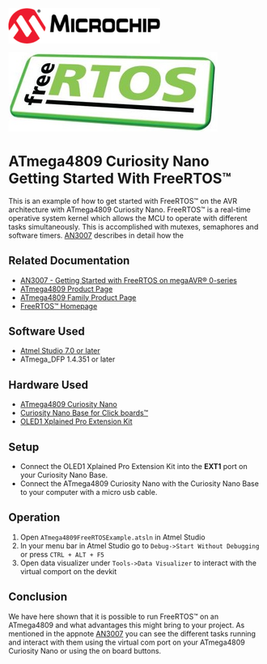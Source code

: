 <a href="https://www.microchip.com" rel="nofollow"><img src="images/microchip.png" alt="MCHP" width="300"/></a>

![Freertos](images/freeRTOS.png)

# ATmega4809 Curiosity Nano Getting Started With FreeRTOS™

This is an example of how to get started with FreeRTOS™ on the AVR architecture with ATmega4809 Curiosity Nano. FreeRTOS™ is a real-time operative system kernel which allows the MCU to operate with different tasks simultaneously. This is accomplished with mutexes, semaphores and software timers. [AN3007](#Related-Documentation) describes in detail how the 

## Related Documentation

- [AN3007 - Getting Started with FreeRTOS on megaAVR® 0-series](https://www.microchip.com/wwwAppNotes/AppNotes.aspx?appnote=en610121)
- [ATmega4809 Product Page](https://www.microchip.com/wwwproducts/en/ATMEGA4809)
- [ATmega4809 Family Product Page](https://www.microchip.com/design-centers/8-bit/avr-mcus/device-selection/atmega4809)
- [FreeRTOS™ Homepage](https://www.freertos.org/index.html)

## Software Used

- [Atmel Studio 7.0 or later](https://www.microchip.com/mplab/avr-support/atmel-studio-7)
- ATmega_DFP 1.4.351 or later

## Hardware Used

- [ATmega4809 Curiosity Nano](https://www.microchip.com/developmenttools/ProductDetails/DM320115)
- [Curiosity Nano Base for Click boards™](https://www.microchip.com/developmenttools/ProductDetails/AC164162)
- [OLED1 Xplained Pro Extension Kit](https://www.microchip.com/developmenttools/ProductDetails/ATOLED1-XPRO)

## Setup

* Connect the OLED1 Xplained Pro Extension Kit into the **EXT1** port on your Curiosity Nano Base.
* Connect the ATmega4809 Curiosity Nano with the Curiosity Nano Base to your computer with a micro usb cable.

## Operation

1. Open `ATmega4809FreeRTOSExample.atsln` in Atmel Studio
2. In your menu bar in Atmel Studio go to `Debug->Start Without Debugging` or press `CTRL + ALT + F5`
3. Open data visualizer under `Tools->Data Visualizer` to interact with the virtual comport on the devkit

## Conclusion

We have here shown that it is possible to run FreeRTOS™ on an ATmega4809 and what advantages this might bring to your project. As mentioned in the appnote [AN3007](#Related-Documentation) you can see the different tasks running and interact with them using the virtual com port on your ATmega4809 Curiosity Nano or using the on board buttons. 